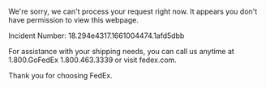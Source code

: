  	


 	

We're sorry, we can't process your request right now. It appears you don't have permission to view this webpage.


Incident Number: 18.294e4317.1661004474.1afd5dbb





For assistance with your shipping needs, you can call us anytime at 1.800.GoFedEx 1.800.463.3339 or visit fedex.com.




Thank you for choosing FedEx.